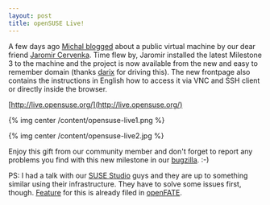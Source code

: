 ```yaml
---
layout: post
title: openSUSE Live!
---
```


A few days ago [Michal blogged](http://michal.hrusecky.net/index.php/blog/show/Public-openSUSE-11.3-virtual-machine.html) about a public virtual machine by our dear friend [Jaromir Cervenka](http://www.cervajz.com/). Time flew by, Jaromir installed the latest Milestone 3 to the machine and the project is now available from the new and easy to remember domain (thanks [darix](http://nordisch.org/) for driving this). The new frontpage also contains the instructions in English how to access it via VNC and SSH client or directly inside the browser.

[http://live.opensuse.org/](http://live.opensuse.org/)

{% img center /content/opensuse-live1.png %}

{% img center /content/opensuse-live2.jpg %}

Enjoy this gift from our community member and don't forget to report any problems you find with this new milestone in our [bugzilla](http://bugzilla.novell.com/). :-)

PS: I had a talk with our [SUSE Studio](http://susestudio.com/) guys and they are up to something similar using their infrastructure. They have to solve some issues first, though. [Feature](https://features.opensuse.org/307725) for this is already filed in [openFATE](https://features.opensuse.org/307725).
